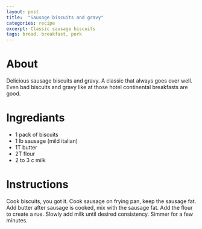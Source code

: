 ```yaml
---
layout: post
title:  "Sausage biscuits and gravy"
categories: recipe
excerpt: Classic sausage biscuits
tags: bread, breakfast, pork
---
```


# About
Delicious sausage biscuits and gravy. A classic that always goes over well. Even bad biscuits and gravy like at those hotel continental breakfasts are good.

# Ingrediants
- 1 pack of biscuits
- 1 lb sausage (mild italian)
- 1T butter
- 2T flour
- 2 to 3 c milk

# Instructions
Cook biscuits, you got it. Cook sausage on frying pan, keep the sausage fat. Add butter after sausage is cooked, mix with the sausage fat. Add the flour to create a rue. Slowly add milk until desired consistency. Simmer for a few minutes.

